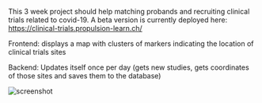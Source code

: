 This 3 week project should help matching probands and recruiting clinical trials related to covid-19. A beta version is currently deployed here: https://clinical-trials.propulsion-learn.ch/ 

Frontend: displays a map with clusters of markers indicating the location of clinical trials sites

Backend: Updates itself once per day (gets new studies, gets coordinates of those sites and saves them to the database)

![screenshot](https://user-images.githubusercontent.com/40580705/80917354-9c7b7400-8d5e-11ea-92c9-b9f48e8dc835.png)
